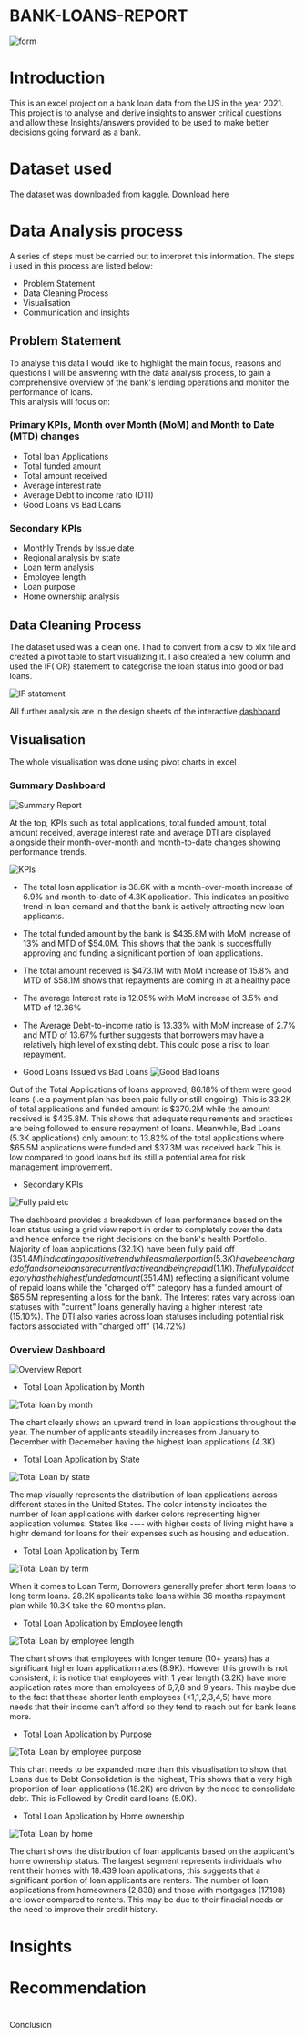 # BANK-LOANS-REPORT

![form](https://github.com/user-attachments/assets/9996cfa9-abe0-42cf-86f3-180a29d460b4)

# Introduction 
This is an excel project on a bank loan data from the US in the year 2021. This project is to analyse and derive insights to answer critical questions and allow these Insights/answers provided to be used to make better decisions going forward as a bank.

# Dataset used
The dataset was downloaded from kaggle. Download [here](https://github.com/Samiatjaji/BANK-LOANS-REPORT/blob/main/financial_loan.csv)

# Data Analysis process
A series of steps must be carried out to interpret this information. The steps i used in this process are listed below:
- Problem Statement 
- Data Cleaning Process
- Visualisation 
- Communication and insights

## Problem Statement 
To analyse this data I would like to highlight the main focus, reasons and questions I will be answering with the data analysis process, to gain a comprehensive overview of the bank's lending operations and monitor the performance of loans.  
This analysis will focus on:
### Primary KPIs,  Month over Month (MoM) and  Month to Date (MTD) changes 
- Total loan Applications
- Total funded amount 
- Total amount received 
- Average interest rate 
- Average Debt to income ratio (DTI)
- Good Loans vs Bad Loans
### Secondary KPIs
- Monthly Trends by Issue date
- Regional analysis by state
- Loan term analysis 
- Employee length
- Loan purpose 
- Home ownership analysis 

## Data Cleaning Process 
The dataset used was a clean one. I had to convert from a csv to xlx file and created a pivot table to start visualizing it. I also created a new column and used the IF( OR) statement to categorise the loan status into good or bad loans. 

![IF statement](https://github.com/user-attachments/assets/654fdc3f-16f8-4e31-ad17-381ccdafc294)


All further analysis are in the design sheets of the interactive [dashboard](https://github.com/Samiatjaji/BANK-LOANS-REPORT/blob/main/Dashboard%20Analysis.xlsx)


## Visualisation
The whole visualisation was done using pivot charts in excel

### Summary Dashboard 

![Summary Report](https://github.com/user-attachments/assets/c1d58ba5-8213-4a33-ae78-0ee9592a0018)

At the top, KPIs such as total applications, total funded amount, total amount received, average interest rate and average DTI are displayed alongside their month-over-month and month-to-date changes showing performance trends.

![KPIs](https://github.com/user-attachments/assets/cf916956-e5cc-4e6f-8400-1e447a614fd2)


- The total loan application is 38.6K with a month-over-month increase of 6.9% and month-to-date of 4.3K application. This indicates an positive trend in loan demand and that the bank is actively attracting new loan applicants.
- The total funded amount by the bank is $435.8M with MoM increase of 13% and MTD of $54.0M. This shows that the bank is succesffully approving and funding a significant portion of loan applications.
- The total amount received is $473.1M with MoM increase of 15.8% and MTD of $58.1M shows that repayments are coming in at a healthy pace
- The average Interest rate is 12.05% with MoM increase of 3.5% and MTD of 12.36%
- The Average Debt-to-income ratio is 13.33% with MoM increase of 2.7% and MTD of 13.67% further suggests that borrowers may have a relatively high level of existing debt. This could pose a risk to loan repayment.

- Good Loans Issued vs Bad Loans
![Good Bad loans](https://github.com/user-attachments/assets/3a58867b-3dbe-4e84-aa32-39b6c26b4d55)

Out of the Total Applications of loans approved, 86.18% of them were good loans (i.e a payment plan has been paid fully or still ongoing). This is 33.2K of total applications and funded amount is $370.2M while the amount received is $435.8M.  This shows that adequate requirements and practices are being followed to ensure repayment of loans.
Meanwhile, Bad Loans (5.3K applications) only amount to 13.82% of the total applications where $65.5M applications were funded and $37.3M was received back.This is low compared to good loans but its still a potential area for risk management improvement. 

- Secondary KPIs

![Fully paid etc](https://github.com/user-attachments/assets/8ceef71d-2843-4650-9cb5-486fd7d65290)

The dashboard provides a breakdown of loan performance based on the loan status using a grid view report in order to completely cover the data and hence enforce the right decisions on the bank's health Portfolio. 
Majority of loan applications (32.1K) have been fully paid off ($351.4M) indicating a positive trend while a smaller portion (5.3K) have been charged off and some loans are currently active and being repaid (1.1K). The fully paid category has the highest funded amount ($351.4M) reflecting a significant volume of repaid loans while the "charged off" category has a funded amount of $65.5M representing a loss for the bank. The Interest rates vary across loan statuses with "current" loans generally having a higher interest rate (15.10%). The DTI also varies across loan statuses including potential risk factors associated with "charged off" (14.72%) 

### Overview Dashboard 

![Overview Report](https://github.com/user-attachments/assets/ecdc9651-c026-419c-8f9b-33f233d7588a)

- Total Loan Application by Month

![Total loan by month](https://github.com/user-attachments/assets/fc4c0df5-f516-4e9d-a951-51dc8737eaac)

The chart clearly shows an upward trend in loan applications throughout the year. The number of applicants steadily increases from January to December with Decemeber having the highest loan applications (4.3K)

- Total Loan Application by State 

![Total Loan by state](https://github.com/user-attachments/assets/199aec4c-fe55-421d-9580-33a9236bf968)

The map visually represents the distribution of loan applications across different states in the United States. The color intensity indicates the number of loan applications with darker colors representing higher application volumes. States like ---- with higher costs of living might have a highr demand for loans for their expenses such as housing and education.

- Total Loan Application by Term

![Total Loan by term](https://github.com/user-attachments/assets/227e65b6-39e2-495e-bbd2-6c9b15c4660e)

When it comes to Loan Term, Borrowers generally prefer short term loans to long term loans. 28.2K applicants take loans within 36 months repayment plan while 10.3K take the 60 months plan.  

- Total Loan Application by Employee length 

![Total Loan by employee length](https://github.com/user-attachments/assets/e1700195-cd89-4091-b2cd-13ca7a6b280e)

The chart shows that employees with longer tenure (10+ years) has a significant higher loan application rates (8.9K). However this growth is not consistent, it is notice that employees with 1 year length (3.2K) have more application rates more than employees of 6,7,8 and 9 years. This maybe due to the fact that these shorter lenth employees (<1,1,2,3,4,5) have more needs that their income can't afford so they tend to reach out for bank loans more.

- Total Loan Application by Purpose

![Total Loan by employee purpose](https://github.com/user-attachments/assets/8bb9f0f1-c3f7-44ee-ba41-bf6b41774909)

This chart needs to be expanded more than this visualisation to show that Loans due to Debt Consolidation is the highest, This shows that a very high proportion of loan applications (18.2K) are driven by the need to consolidate debt. This is Followed by Credit card loans (5.0K).

- Total Loan Application by Home ownership

![Total Loan by home](https://github.com/user-attachments/assets/b2347e6a-b13a-4f80-a93f-19dca8b73974)

The chart shows the distribution of loan applicants based on the applicant's home ownership status. The largest segment represents individuals who rent their homes with 18.439 loan applications, this suggests that a significant portion of loan applicants are renters. The number of loan applications from homeowners (2,838) and those with mortgages (17,198) are lower compared to renters. This may be due to their finacial needs or the need to improve their credit history.


# Insights



# Recommendation






#
Conclusion
